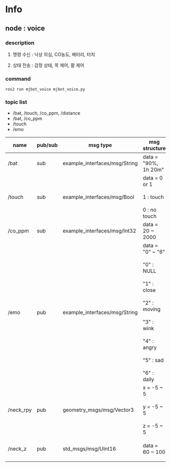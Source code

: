 # Info

## node : voice

### description

1. 명령 수신 : 낙상 의심, CO농도, 배터리, 터치

2. 상태 전송 : 감정 상태, 목 제어, 팔 제어

### command
```
ros2 run mjbot_voice mjbot_voice.py
```

### topic list

- /bat, /touch, /co_ppm, /distance
- /bat, /co_ppm
- /touch
- /emo

| name          | pub/sub | msg type                               | msg structure             | hz | description |
|---------------|---------|----------------------------------------|---------------------------|----|---|
| /bat          | sub     | example_interfaces/msg/String          | data = "90%, 1h 20m"      | 1 | 배터리 잔량, 남은 시간 |
| /touch        | sub     | example_interfaces/msg/Bool            | data = 0 or 1 <br></br> 1 : touch <br></br> 0 : no touch | event | 터치 상태 |
| /co_ppm       | sub     | example_interfaces/msg/Int32           | data = 20 ~ 2000 | 1 | CO 농도(ppm) |
| /emo          | pub     | example_interfaces/msg/String          | data = "0" ~ "6" <br></br> "0" : NULL <br></br> "1" : close <br></br> "2" : moving <br></br> "3" : wink <br></br> "4" : angry <br></br> "5" : sad <br></br> "6" : daily | 미정 | 감정 상태 |
| /neck_rpy     | pub     | geometry_msgs/msg/Vector3              | x = -5 ~ 5 <br></br> y = -5 ~ 5 <br></br> z = -5 ~ 5 | 미정 | 목 플랫폼 r,p,y  회전 각도 |
| /neck_z       | pub     | std_msgs/msg/UInt16                    | data = 60 ~ 100 | 미정 | 목 플랫폼 z 위아래(직선) 움직임 |
